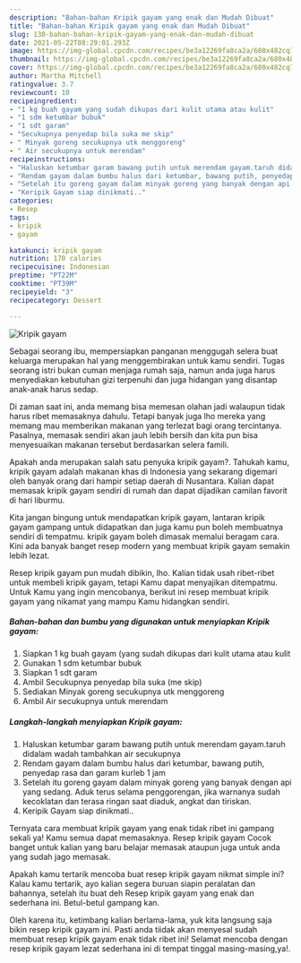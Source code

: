 ```yaml
---
description: "Bahan-bahan Kripik gayam yang enak dan Mudah Dibuat"
title: "Bahan-bahan Kripik gayam yang enak dan Mudah Dibuat"
slug: 130-bahan-bahan-kripik-gayam-yang-enak-dan-mudah-dibuat
date: 2021-05-22T08:29:01.293Z
image: https://img-global.cpcdn.com/recipes/be3a12269fa8ca2a/680x482cq70/kripik-gayam-foto-resep-utama.jpg
thumbnail: https://img-global.cpcdn.com/recipes/be3a12269fa8ca2a/680x482cq70/kripik-gayam-foto-resep-utama.jpg
cover: https://img-global.cpcdn.com/recipes/be3a12269fa8ca2a/680x482cq70/kripik-gayam-foto-resep-utama.jpg
author: Martha Mitchell
ratingvalue: 3.7
reviewcount: 10
recipeingredient:
- "1 kg buah gayam yang sudah dikupas dari kulit utama atau kulit"
- "1 sdm ketumbar bubuk"
- "1 sdt garam"
- "Secukupnya penyedap bila suka me skip"
- " Minyak goreng secukupnya utk menggoreng"
- " Air secukupnya untuk merendam"
recipeinstructions:
- "Haluskan ketumbar garam bawang putih untuk merendam gayam.taruh didalam wadah tambahkan air secukupnya"
- "Rendam gayam dalam bumbu halus dari ketumbar, bawang putih, penyedap rasa dan garam kurleb 1 jam"
- "Setelah itu goreng gayam dalam minyak goreng yang banyak dengan api yang sedang. Aduk terus selama penggorengan, jika warnanya sudah kecoklatan dan terasa ringan saat diaduk, angkat dan tiriskan."
- "Keripik Gayam siap dinikmati.."
categories:
- Resep
tags:
- kripik
- gayam

katakunci: kripik gayam 
nutrition: 170 calories
recipecuisine: Indonesian
preptime: "PT22M"
cooktime: "PT39M"
recipeyield: "3"
recipecategory: Dessert

---
```



![Kripik gayam](https://img-global.cpcdn.com/recipes/be3a12269fa8ca2a/680x482cq70/kripik-gayam-foto-resep-utama.jpg)

Sebagai seorang ibu, mempersiapkan panganan menggugah selera buat keluarga merupakan hal yang menggembirakan untuk kamu sendiri. Tugas seorang istri bukan cuman menjaga rumah saja, namun anda juga harus menyediakan kebutuhan gizi terpenuhi dan juga hidangan yang disantap anak-anak harus sedap.

Di zaman  saat ini, anda memang bisa memesan olahan jadi walaupun tidak harus ribet memasaknya dahulu. Tetapi banyak juga lho mereka yang memang mau memberikan makanan yang terlezat bagi orang tercintanya. Pasalnya, memasak sendiri akan jauh lebih bersih dan kita pun bisa menyesuaikan makanan tersebut berdasarkan selera famili. 



Apakah anda merupakan salah satu penyuka kripik gayam?. Tahukah kamu, kripik gayam adalah makanan khas di Indonesia yang sekarang digemari oleh banyak orang dari hampir setiap daerah di Nusantara. Kalian dapat memasak kripik gayam sendiri di rumah dan dapat dijadikan camilan favorit di hari liburmu.

Kita jangan bingung untuk mendapatkan kripik gayam, lantaran kripik gayam gampang untuk didapatkan dan juga kamu pun boleh membuatnya sendiri di tempatmu. kripik gayam boleh dimasak memalui beragam cara. Kini ada banyak banget resep modern yang membuat kripik gayam semakin lebih lezat.

Resep kripik gayam pun mudah dibikin, lho. Kalian tidak usah ribet-ribet untuk membeli kripik gayam, tetapi Kamu dapat menyajikan ditempatmu. Untuk Kamu yang ingin mencobanya, berikut ini resep membuat kripik gayam yang nikamat yang mampu Kamu hidangkan sendiri.

<!--inarticleads1-->

##### Bahan-bahan dan bumbu yang digunakan untuk menyiapkan Kripik gayam:

1. Siapkan 1 kg buah gayam (yang sudah dikupas dari kulit utama atau kulit
1. Gunakan 1 sdm ketumbar bubuk
1. Siapkan 1 sdt garam
1. Ambil Secukupnya penyedap bila suka (me skip)
1. Sediakan  Minyak goreng secukupnya utk menggoreng
1. Ambil  Air secukupnya untuk merendam




<!--inarticleads2-->

##### Langkah-langkah menyiapkan Kripik gayam:

1. Haluskan ketumbar garam bawang putih untuk merendam gayam.taruh didalam wadah tambahkan air secukupnya
1. Rendam gayam dalam bumbu halus dari ketumbar, bawang putih, penyedap rasa dan garam kurleb 1 jam
1. Setelah itu goreng gayam dalam minyak goreng yang banyak dengan api yang sedang. Aduk terus selama penggorengan, jika warnanya sudah kecoklatan dan terasa ringan saat diaduk, angkat dan tiriskan.
1. Keripik Gayam siap dinikmati..




Ternyata cara membuat kripik gayam yang enak tidak ribet ini gampang sekali ya! Kamu semua dapat memasaknya. Resep kripik gayam Cocok banget untuk kalian yang baru belajar memasak ataupun juga untuk anda yang sudah jago memasak.

Apakah kamu tertarik mencoba buat resep kripik gayam nikmat simple ini? Kalau kamu tertarik, ayo kalian segera buruan siapin peralatan dan bahannya, setelah itu buat deh Resep kripik gayam yang enak dan sederhana ini. Betul-betul gampang kan. 

Oleh karena itu, ketimbang kalian berlama-lama, yuk kita langsung saja bikin resep kripik gayam ini. Pasti anda tiidak akan menyesal sudah membuat resep kripik gayam enak tidak ribet ini! Selamat mencoba dengan resep kripik gayam lezat sederhana ini di tempat tinggal masing-masing,ya!.

